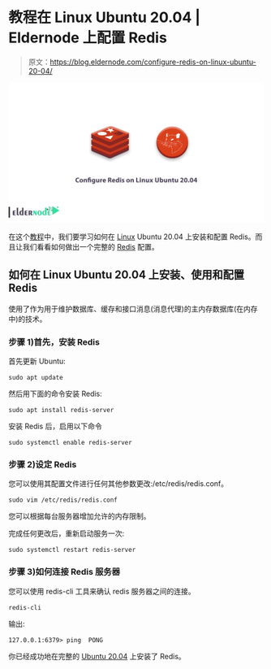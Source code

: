 # 教程在 Linux Ubuntu 20.04 | Eldernode 上配置 Redis

> 原文：<https://blog.eldernode.com/configure-redis-on-linux-ubuntu-20-04/>

![Tutorial Configure Redis on Linux Ubuntu 20.04](img/2d39dc20e36389c138fd3a54379d1d1e.png)

在这个[教程](https://eldernode.com/category/tutorial/)中，我们要学习如何在 [Linux](https://eldernode.com/tag/linux/) Ubuntu 20.04 上安装和配置 Redis。而且让我们看看如何做出一个完整的 [Redis](https://redis.io/) 配置。

## 如何在 Linux Ubuntu 20.04 上安装、使用和配置 Redis

使用了作为用于维护数据库、缓存和接口消息(消息代理)的主内存数据库(在内存中)的技术。

### 步骤 1)首先，安装 Redis

首先更新 Ubuntu:

```
sudo apt update 
```

然后用下面的命令安装 Redis:

```
sudo apt install redis-server 
```

安装 Redis 后，启用以下命令

```
sudo systemctl enable redis-server 
```

### 步骤 2)设定 Redis

您可以使用其配置文件进行任何其他参数更改:/etc/redis/redis.conf。

```
sudo vim /etc/redis/redis.conf 
```

您可以根据每台服务器增加允许的内存限制。

完成任何更改后，重新启动服务一次:

```
sudo systemctl restart redis-server 
```

### 步骤 3)如何连接 Redis 服务器

您可以使用 redis-cli 工具来确认 redis 服务器之间的连接。

```
redis-cli 
```

输出:

```
127.0.0.1:6379> ping  PONG 
```

你已经成功地在完整的 [Ubuntu 20.04](https://eldernode.com/tag/ubuntu-20-04/) 上安装了 Redis。